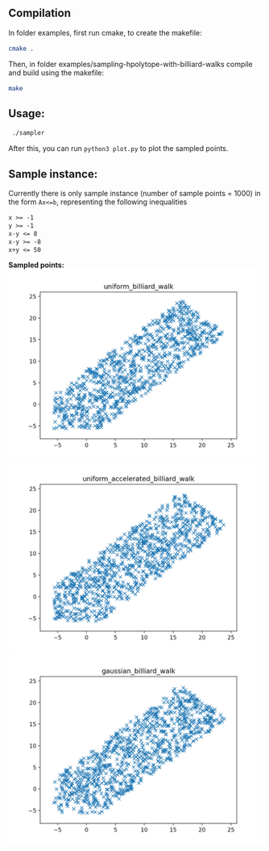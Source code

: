 ## Compilation
In folder examples, first run cmake, to create the makefile:

```bash
cmake .
```

Then, in folder examples/sampling-hpolytope-with-billiard-walks compile and build using the makefile:

```bash
make
```

## Usage:
```bash
 ./sampler
```
After this, you can run `python3 plot.py` to plot the sampled points.

## Sample instance:
Currently there is only sample instance (number of sample points = 1000) in the form `Ax<=b`, representing the following inequalities
```
x >= -1
y >= -1
x-y <= 8
x-y >= -8
x+y <= 50
```

**Sampled points:**
![sampled_points_1](images/uniform_bw.png)
![sampled_points_2](images/uniform_acc_bw.png)
![sampled_points_3](images/gaussian_bw.png)
